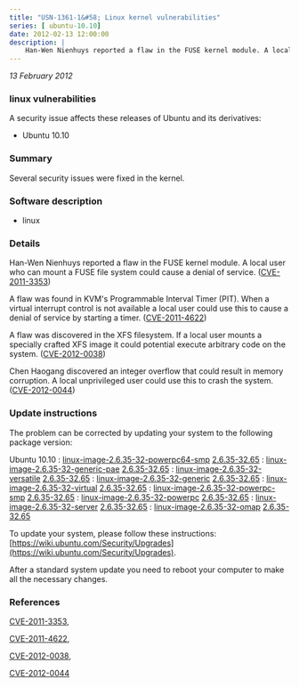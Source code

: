 ```yaml
---
title: "USN-1361-1&#58; Linux kernel vulnerabilities"
series: [ ubuntu-10.10]
date: 2012-02-13 12:00:00
description: |
    Han-Wen Nienhuys reported a flaw in the FUSE kernel module. A local user who can mount a FUSE file system could cause a denial of service. ([CVE-2011-3353](http://people.ubuntu.com/~ubuntu-security/cve/CVE-2011-3353))
--- 
```

 
 

*13 February 2012*

### linux vulnerabilities

A security issue affects these releases of Ubuntu and its derivatives:

* Ubuntu 10.10

### Summary

Several security issues were fixed in the kernel. 

### Software description

* linux 

### Details

Han-Wen Nienhuys reported a flaw in the FUSE kernel module. A local user who can mount a FUSE file system could cause a denial of service. ([CVE-2011-3353](http://people.ubuntu.com/~ubuntu-security/cve/CVE-2011-3353))

A flaw was found in KVM&#39;s Programmable Interval Timer (PIT). When a virtual interrupt control is not available a local user could use this to cause a denial of service by starting a timer. ([CVE-2011-4622](http://people.ubuntu.com/~ubuntu-security/cve/CVE-2011-4622))

A flaw was discovered in the XFS filesystem. If a local user mounts a specially crafted XFS image it could potential execute arbitrary code on the system. ([CVE-2012-0038](http://people.ubuntu.com/~ubuntu-security/cve/CVE-2012-0038))

Chen Haogang discovered an integer overflow that could result in memory corruption. A local unprivileged user could use this to crash the system. ([CVE-2012-0044](http://people.ubuntu.com/~ubuntu-security/cve/CVE-2012-0044)) 

### Update instructions

The problem can be corrected by updating your system to the following package version:

Ubuntu 10.10
 : [linux-image-2.6.35-32-powerpc64-smp](https://launchpad.net/ubuntu/+source/linux) <span> [2.6.35-32.65](https://launchpad.net/ubuntu/+source/linux/2.6.35-32.65) </span> 
 : [linux-image-2.6.35-32-generic-pae](https://launchpad.net/ubuntu/+source/linux) <span> [2.6.35-32.65](https://launchpad.net/ubuntu/+source/linux/2.6.35-32.65) </span> 
 : [linux-image-2.6.35-32-versatile](https://launchpad.net/ubuntu/+source/linux) <span> [2.6.35-32.65](https://launchpad.net/ubuntu/+source/linux/2.6.35-32.65) </span> 
 : [linux-image-2.6.35-32-generic](https://launchpad.net/ubuntu/+source/linux) <span> [2.6.35-32.65](https://launchpad.net/ubuntu/+source/linux/2.6.35-32.65) </span> 
 : [linux-image-2.6.35-32-virtual](https://launchpad.net/ubuntu/+source/linux) <span> [2.6.35-32.65](https://launchpad.net/ubuntu/+source/linux/2.6.35-32.65) </span> 
 : [linux-image-2.6.35-32-powerpc-smp](https://launchpad.net/ubuntu/+source/linux) <span> [2.6.35-32.65](https://launchpad.net/ubuntu/+source/linux/2.6.35-32.65) </span> 
 : [linux-image-2.6.35-32-powerpc](https://launchpad.net/ubuntu/+source/linux) <span> [2.6.35-32.65](https://launchpad.net/ubuntu/+source/linux/2.6.35-32.65) </span> 
 : [linux-image-2.6.35-32-server](https://launchpad.net/ubuntu/+source/linux) <span> [2.6.35-32.65](https://launchpad.net/ubuntu/+source/linux/2.6.35-32.65) </span> 
 : [linux-image-2.6.35-32-omap](https://launchpad.net/ubuntu/+source/linux) <span> [2.6.35-32.65](https://launchpad.net/ubuntu/+source/linux/2.6.35-32.65) </span> 

To update your system, please follow these instructions: [https://wiki.ubuntu.com/Security/Upgrades](https://wiki.ubuntu.com/Security/Upgrades).

After a standard system update you need to reboot your computer to make all the necessary changes. 

### References

 
 [CVE-2011-3353](http://people.ubuntu.com/~ubuntu-security/cve/CVE-2011-3353), 

 [CVE-2011-4622](http://people.ubuntu.com/~ubuntu-security/cve/CVE-2011-4622), 

 [CVE-2012-0038](http://people.ubuntu.com/~ubuntu-security/cve/CVE-2012-0038), 

 [CVE-2012-0044](http://people.ubuntu.com/~ubuntu-security/cve/CVE-2012-0044)
 


